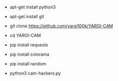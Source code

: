 * apt-get install python3

* apt-get install git

* git clone https://github.com/yargi100k/YARGI-CAM

* cd YARGI-CAM

* pip install requests

* pip install colorama

* pip install random

* python3 cam-hackers.py
